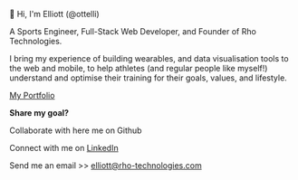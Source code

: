 👋 Hi, I'm Elliott (@ottelli)

A Sports Engineer, Full-Stack Web Developer, and Founder of Rho Technologies.

I bring my experience of building wearables, and data visualisation tools
to the web and mobile, to help athletes (and regular people like myself!)
understand and optimise their training for their goals, values, and lifestyle.

<a href="https://ottelli.github.io">My Portfolio</a>

<b>Share my goal?</b> 

Collaborate with here me on Github

Connect with me on <a href="https://linkedin.com/in/elliott-cheesman">LinkedIn</a>

Send me an email >> elliott@rho-technologies.com
<!---
ottelli/ottelli is a ✨ special ✨ repository because its `README.md` (this file) appears on your GitHub profile.
You can click the Preview link to take a look at your changes.
--->
